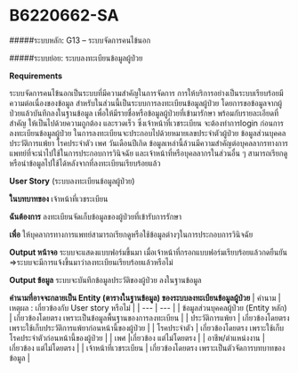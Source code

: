 # B6220662-SA
#####ระบบหลัก: G13 – ระบบจัดการคนไข้นอก 
 
#####ระบบย่อย: ระบบลงทะเบียนข้อมูลผู้ป่วย

**Requirements**

ระบบจัดการคนไข้นอกเป็นระบบที่มีความสำคัญในการจัดการ การให้บริการอย่างเป็นระบบเรียบร้อยมีความต่อเนื่องของข้อมูล สำหรับในส่วนนี้เป็นระบบการลงทะเบียนข้อมูลผู้ป่วย โดยการขอข้อมูลจากผู้ป่วยแล้วบันทึกลงในฐานข้อมูล เพื่อให้มีรายชื่อหรือข้อมูลผู้ป่วยที่เข้ามารักษา พร้อมกับรายละเอียดที่สำคัญ ให้เป็นไปด้วยความถูกต้อง และรวดเร็ว ซึ่งเจ้าหน้าที่เวชระเบียน จะต้องทำการlogin ก่อนการลงทะเบียนข้อมูลผู้ป่วย ในการลงทะเบียนจะประกอบไปด้วยหมายเลขประจำตัวผู้ป่วย ข้อมูลส่วนบุคคล ประวัติการแพ้ยา โรคประจำตัว เพศ วันเดือนปีเกิด ข้อมูลเหล่านี้ล้วนมีความสำคัญต่อบุคลลากรทางการแพทย์ที่จะนำไปใช้ในการประกอบการวินิจฉัย และเจ้าหน้าที่หรือบุคลลากรในส่วนอื่น ๆ สามารถเรียกดูหรือนำข้อมูลไปใช้ได้หลังจากที่ลงทะเบียนเรียบร้อยแล้ว


**User Story** (ระบบลงทะเบียนข้อมูลผู้ป่วย)

**ในบทบาทของ**	เจ้าหน้าที่เวชระเบียน

**ฉันต้องการ**	ลงทะเบียนจัดเก็บข้อมูลของผู้ป่วยที่เข้ารับการรักษา

**เพื่อ**		ให้บุคลากรทางการแพทย์สามารถเรียกดูหรือใช้ข้อมูลต่างๆในการประกอบการวินิจฉัย


**Output หน้าจอ** ระบบจะแสดงแบบฟอร์มขึ้นมา เมื่อเจ้าหน้าที่กรอกแบบฟอร์มเรียบร้อยแล้วกดยืนยัน 
                       =>ระบบจะมีการแจ้งขึ้นมาว่าลงทะเบียนเรียบร้อยแล้วหรือไม่
                       
**Output ข้อมูล** ระบบจะบันทึกข้อมูลประวัติของผู้ป่วย ลงในฐานข้อมูล


**คำนามที่อาจจะกลายเป็น Entity (ตารางในฐานข้อมูล) ของระบบลงทะเบียนข้อมูลผู้ป่วย**
| คำนาม | เหตุผล : เกี่ยวข้องกับ User story หรือไม่ |
| --- | --- |
| ข้อมูลส่วนบุคคลผู้ป่วย (Entity หลัก) | เกี่ยวข้องโดยตรง เพราะเป็นข้อมูลพื้นฐานของการลงทะเบียน |
| ประวัติการแพ้ยา | เกี่ยวข้องโดยตรง เพราะใช้เก็บประวัติการแพ้ยาก่อนหน้านี้ของผู้ป่วย |
| โรคประจำตัว | เกี่ยวข้องโดยตรง เพราะใช้เก็บโรคประจำตัวก่อนหน้านี้ของผู้ป่วย |
| เพศ |เกี่ยวข้อง แต่ไม่โดยตรง |
| อาชีพ/ตำแหน่งงาน |เกี่ยวข้อง แต่ไม่โดยตรง |
| เจ้าหน้าที่เวชระเบียน | เกี่ยวข้องโดยตรง เพราะเป็นตัวจัดการบทบาทของข้อมูล |
